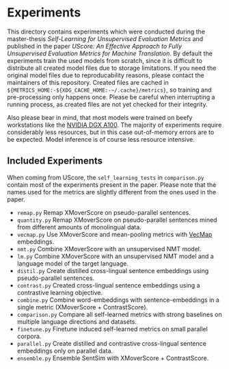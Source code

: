 # Experiments
This directory contains experiments which were conducted during the
master-thesis *Self-Learning for Unsupervised Evaluation Metrics* and published
in the paper *UScore: An Effective Approach to Fully Unsupervised Evaluation
Metrics for Machine Translation*. By default the experiments train the used
models from scratch, since it is difficult to distribute all created model
files due to storage limitations. If you need the original model files due to
reproducability reasons, please contact the maintainers of this repository.
Created files are cached in
`${METRICS_HOME:-${XDG_CACHE_HOME:-~/.cache}/metrics}`, so training and
pre-processing only happens once. Please be careful when interrupting a running
process, as created files are not yet checked for their integrity.

Also please bear in mind, that most models were trained on beefy workstations
like the [NVIDIA DGX A100](https://www.nvidia.com/en-us/data-center/dgx-a100).
The majority of experiments require considerably less resources, but in this
case out-of-memory errors are to be expected. Model inference is of course less
resource intensive.

## Included Experiments
When coming from UScore, the `self_learning_tests` in `comparison.py` contain
most of the experiments present in the paper. Please note that the names used
for the metrics are slightly different from the ones used in the paper.

* `remap.py` Remap XMoverScore on pseudo-parallel sentences.
* `quantity.py` Remap XMoverScore on pseudo-parallel sentences mined from different amounts of monolingual data.
* `vecmap.py` Use XMoverScore and mean-pooling metrics with [VecMap](https://github.com/artetxem/vecmap) embeddings.
* `nmt.py` Combine XMoverScore with an unsupervised NMT model.
* `lm.py` Combine XMoverScore with an unsupervised NMT model and a language model of the target language.
* `distil.py` Create distilled cross-lingual sentence embeddings using pseudo-parallel sentences.
* `contrast.py` Created cross-lingual sentence embeddings using a contrastive learning objective.
* `combine.py` Combine word-embeddings with sentence-embeddings in a single metric (XMoverScore + ContrastScore).
* `comparison.py` Compare all self-learned metrics with strong baselines on multiple language directions and datasets.
* `finetune.py` Finetune induced self-learned metrics on small parallel corpora.
* `parallel.py` Create distilled and contrastive cross-lingual sentence embeddings only on parallel data.
* `ensemble.py` Ensemble SentSim with XMoverScore + ContrastScore.
